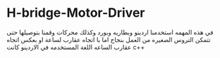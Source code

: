 # H-bridge-Motor-Driver
في هذه المهمه استخدمنا اردينو وبطاريه وبورد وكذلك محركات وقمنا بتوصيلها حتى تتمكن التروس الصغيره من العمل بنجاح اما با اتجاه عقارب لساعة او بعكس اتجاه عقارب الساعه
اللغة المستخدمه في الاردينو كانت c++
